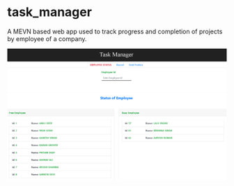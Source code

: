 # task_manager

A MEVN based web app used to track progress and completion of projects by employee of a company.

![project1](./image1.png)
